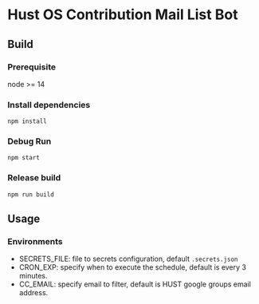 # Hust OS Contribution Mail List Bot

## Build

### Prerequisite

node >= 14

### Install dependencies

```
npm install
```

### Debug Run

```
npm start

```

### Release build

```
npm run build
```

## Usage

### Environments

- SECRETS_FILE: file to secrets configuration, default `.secrets.json` 
- CRON_EXP: specify when to execute the schedule, default is every 3 minutes.
- CC_EMAIL: specify email to filter, default is HUST google groups email address.
